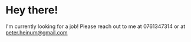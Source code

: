 # Hey there!

I'm currently looking for a job! Please reach out to me at 0761347314 or at peter.heinum@gmail.com 